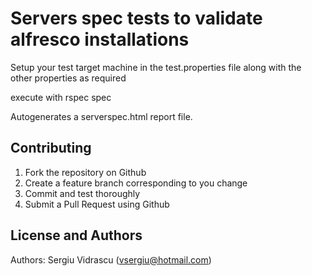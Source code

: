 Servers spec tests to validate alfresco installations
======================

Setup your test target machine in the test.properties file
along with the other properties as required

execute with 
rspec spec

Autogenerates a serverspec.html report file.

Contributing
------------

1. Fork the repository on Github
2. Create a feature branch corresponding to you change
3. Commit and test thoroughly
6. Submit a Pull Request using Github

License and Authors
-------------------
Authors: Sergiu Vidrascu (vsergiu@hotmail.com)
